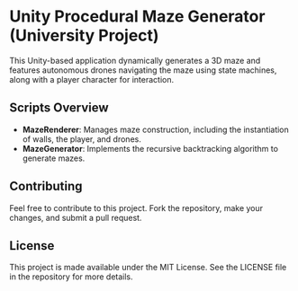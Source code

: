 # Unity Procedural Maze Generator (University Project)

This Unity-based application dynamically generates a 3D maze and features autonomous drones navigating the maze using state machines, along with a player character for interaction.


## Scripts Overview

- **MazeRenderer**: Manages maze construction, including the instantiation of walls, the player, and drones.
- **MazeGenerator**: Implements the recursive backtracking algorithm to generate mazes.

## Contributing

Feel free to contribute to this project. Fork the repository, make your changes, and submit a pull request.

## License

This project is made available under the MIT License. See the LICENSE file in the repository for more details.
